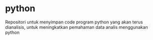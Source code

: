 # python
Repositori untuk menyimpan code program python yang akan terus dianalisis, untuk meningkatkan pemahaman data analis menggunakan python
